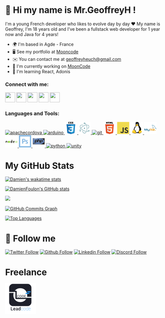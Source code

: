 # 👋 Hi my name is Mr.GeoffreyH !
I'm a young French developer who likes to evolve day by day ❤
My name is Geoffrey, I'm 18 years old and I've been a fullstack web developer for 1 year now and Java for 4 years!

*   🌍  I'm based in Agde - France
*   🖥️  See my portfolio at [Mooncode](https://mooncode.fr/)
*   ✉️  You can contact me at [geoffreyheuch@gmail.com](mailto:geoffreyheuch@gmail.com)
*   🚀  I'm currently working on [MoonCode](https://www.mooncode.fr/)
*   🧠  I'm learning React, Adonis

<h3 align="left">Connect with me:</h3>
<p align="left"> <a href="https://www.codepen.io/geoffreyh" target="_blank" rel="noreferrer">
  <img src="https://raw.githubusercontent.com/danielcranney/readme-generator/main/public/icons/socials/codepen.svg" width="32" height="32" /></a> 
  <a href="https://www.github.com/MrGeoffreyH" target="_blank" rel="noreferrer">
    <img src="https://raw.githubusercontent.com/danielcranney/readme-generator/main/public/icons/socials/github.svg" width="32" height="32" /></a> 
  <a href="https://www.linkedin.com/in/geoffrey-heuchenne-a2440024a/" target="_blank" rel="noreferrer">
    <img src="https://raw.githubusercontent.com/danielcranney/readme-generator/main/public/icons/socials/linkedin.svg" width="32" height="32" /></a> 
  <a href="https://stackoverflow.com/users/19860211/geoffreyh" target="_blank" rel="noreferrer">
    <img src="https://raw.githubusercontent.com/danielcranney/readme-generator/main/public/icons/socials/stackoverflow.svg" width="32" height="32" /></a> 
  <a href="https://www.twitter.com/geoffreyheu" target="_blank" rel="noreferrer">
    <img src="https://raw.githubusercontent.com/danielcranney/readme-generator/main/public/icons/socials/twitter.svg" width="32" height="32" /></a></p>

<h3 align="left">Languages and Tools:</h3>
<p align="left"> <a href="https://cordova.apache.org/" target="_blank" rel="noreferrer"> <img src="https://www.vectorlogo.zone/logos/apache_cordova/apache_cordova-icon.svg" alt="apachecordova" width="40" height="40"/> </a> <a href="https://www.arduino.cc/" target="_blank" rel="noreferrer"> <img src="https://cdn.worldvectorlogo.com/logos/arduino-1.svg" alt="arduino" width="40" height="40"/> </a> <a href="https://www.w3schools.com/css/" target="_blank" rel="noreferrer"> <img src="https://raw.githubusercontent.com/devicons/devicon/master/icons/css3/css3-original-wordmark.svg" alt="css3" width="40" height="40"/> </a> <a href="https://www.electronjs.org" target="_blank" rel="noreferrer"> <img src="https://raw.githubusercontent.com/devicons/devicon/master/icons/electron/electron-original.svg" alt="electron" width="40" height="40"/> </a> <a href="https://git-scm.com/" target="_blank" rel="noreferrer"> <img src="https://www.vectorlogo.zone/logos/git-scm/git-scm-icon.svg" alt="git" width="40" height="40"/> </a> <a href="https://www.w3.org/html/" target="_blank" rel="noreferrer"> <img src="https://raw.githubusercontent.com/devicons/devicon/master/icons/html5/html5-original-wordmark.svg" alt="html5" width="40" height="40"/> </a> <a href="https://developer.mozilla.org/en-US/docs/Web/JavaScript" target="_blank" rel="noreferrer"> <img src="https://raw.githubusercontent.com/devicons/devicon/master/icons/javascript/javascript-original.svg" alt="javascript" width="40" height="40"/> </a> <a href="https://www.linux.org/" target="_blank" rel="noreferrer"> <img src="https://raw.githubusercontent.com/devicons/devicon/master/icons/linux/linux-original.svg" alt="linux" width="40" height="40"/> </a> <a href="https://www.mysql.com/" target="_blank" rel="noreferrer"> <img src="https://raw.githubusercontent.com/devicons/devicon/master/icons/mysql/mysql-original-wordmark.svg" alt="mysql" width="40" height="40"/> </a> <a href="https://nodejs.org" target="_blank" rel="noreferrer"> <img src="https://raw.githubusercontent.com/devicons/devicon/master/icons/nodejs/nodejs-original-wordmark.svg" alt="nodejs" width="40" height="40"/> </a> <a href="https://www.photoshop.com/en" target="_blank" rel="noreferrer"> <img src="https://raw.githubusercontent.com/devicons/devicon/master/icons/photoshop/photoshop-line.svg" alt="photoshop" width="40" height="40"/> </a> <a href="https://www.php.net" target="_blank" rel="noreferrer"> <img src="https://raw.githubusercontent.com/devicons/devicon/master/icons/php/php-original.svg" alt="php" width="40" height="40"/> </a> <a href="https://www.python.org" target="_blank" rel="noreferrer"> <img Wsrc="https://raw.githubusercontent.com/devicons/devicon/master/icons/python/python-original.svg" alt="python" width="40" height="40"/> </a> <a href="https://unity.com/" target="_blank" rel="noreferrer"> <img src="https://www.vectorlogo.zone/logos/unity3d/unity3d-icon.svg" alt="unity" width="40" height="40"/> </a> </p>

# My GitHub Stats
<p><a href="https://wakatime.com/@GeoffreyH"><img src="https://github-readme-stats.vercel.app/api/wakatime?username=GeoffreyH&langs_count=5&amp;&theme=graywhite" alt="Damien&#39;s wakatime stats"></a></p>

<a href="http://www.github.com/MrGeoffreyH"><img src="https://github-readme-stats.vercel.app/api?username=MrGeoffreyH&show_icons=true&hide=&count_private=true&theme=graywhite" alt="DamienFoulon's GitHub stats" /></a>

<a href="http://www.github.com/MrGeoffreyH"><img src="https://github-readme-streak-stats.herokuapp.com/?user=MrGeoffreyH&stroke=24292e&background=ffffff&ring=24292e&fire=24292e&currStreakNum=24292e&currStreakLabel=24292e&sideNums=24292e&sideLabels=24292e&dates=24292e&hide_border=true" /></a>

<a href="http://www.github.com/MrGeoffreyH"><img src="https://activity-graph.herokuapp.com/graph?username=MrGeoffreyH&bg_color=ffffff&color=24292e&line=474b50&point=767676&area_color=979ea7&area=true&hide_border=true&custom_title=GitHub%20Commits%20Graph" alt="GitHub Commits Graph" /></a>

<a href="https://github.com/MrGeoffreyH" align="left"><img src="https://github-readme-stats.vercel.app/api/top-langs/?username=MrGeoffreyH&theme=graywhite&langs_count=10&locale=en&custom_title=Top%20%Languages" alt="Top Languages" /></a>

# 🔗 Follow me
[![Twitter Follow](https://img.shields.io/twitter/follow/GeoffreyHeu?color=%231DA1F2&label=Follow%20me&logo=Twitter&style=for-the-badge)](https://twitter.com/GeoffreyHey)
[![Github Follow](https://img.shields.io/github/followers/MrGeoffreyH?color=000000&label=My%20Github&logo=Github&style=for-the-badge)](https://github.com/MrGeoffreyH)
[![Linkedin Follow](https://img.shields.io/static/v1?label=Linkedin&message=Geoffrey%20Heuchenne&color=0896EC&logo=Linkedin&style=for-the-badge)](https://www.linkedin.com/in/geoffrey-heuchenne-a2440024a/)
[![Discord Follow](https://img.shields.io/static/v1?label=Discord&message=Mr.GeoffreyH%236303&color=7289DA&logo=Discord&style=for-the-badge)]()

# Freelance
[![MoonCode.fr](https://github.com/LeadcodeDev/LeadcodeDev/blob/master/leadcode.png)](https://www.mooncode.fr/)

